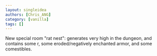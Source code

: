 ```yaml
---
layout: singleidea
authors: [Chris_ANG]
category: [vanilla]
tags: []
---
```

New special room "rat nest": generates very high in the dungeon, and contains some r, some eroded/negatively enchanted armor, and some comestibles.
